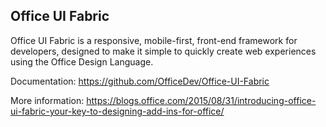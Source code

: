 ## Office UI Fabric

Office UI Fabric is a responsive, mobile-first, front-end framework for developers, designed to make it simple to quickly create web experiences using the Office Design Language.

Documentation: https://github.com/OfficeDev/Office-UI-Fabric

More information:
https://blogs.office.com/2015/08/31/introducing-office-ui-fabric-your-key-to-designing-add-ins-for-office/
